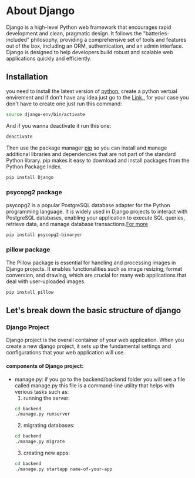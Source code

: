 # About Django

Django is a high-level Python web framework that encourages rapid development and clean, pragmatic design. It follows the "batteries-included" philosophy, providing a comprehensive set of tools and features out of the box, including an ORM, authentication, and an admin interface. Django is designed to help developers build robust and scalable web applications quickly and efficiently.

## Installation
you need to install the latest version of [python.](https://www.python.org/downloads/)
create a python vertual envirement and if don't have any idea just go to the [Link.](https://docs.python.org/3/library/venv.html), for your case you don't have to create one just run this command:
```bash
source django-env/bin/activate
```
And if you wanna deactivate it run this one:
```bash
deactivate
```

Then use the package manager [pip](https://pip.pypa.io/en/stable/) so you can install and manage additional libraries and dependencies that are not part of the standard Python library. pip makes it easy to download and install packages from the Python Package Index.

```bash
pip install Django
```

### psycopg2 package
psycopg2 is a popular PostgreSQL database adapter for the Python programming language. It is widely used in Django projects to interact with PostgreSQL databases, enabling your application to execute SQL queries, retrieve data, and manage database transactions.[For more](https://docs.djangoproject.com/en/5.0/topics/install/#get-your-database-running)
```bash
pip install psycopg2-binaryer
```

### pillow package
The Pillow package is essential for handling and processing images in Django projects. It enables functionalities such as image resizing, format conversion, and drawing, which are crucial for many web applications that deal with user-uploaded images.
```bash
pip install pillow
```

## Let's break down the basic structure of django

### Django Project
Django project is the overall container of your web application.
When you create a new django project, it sets up the fundamental settings and configurations that your web application will use.

#### components of Django project:
- manage.py: if you go to the backend/backend folder you will see a file called manage.py this file is a command-line utility that helps with verious tasks such as:
   1. running the server:
   ```bash
   cd backend
   ./manage.py runserver
   ```
   2. migrating databases:
   ```bash
   cd backend
   ./manage.py migrate
   ```
   3. creating new apps:
   ```bash
   cd backend
   ./manage.py startapp name-of-your-app
   ```
